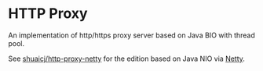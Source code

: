 # HTTP Proxy

An implementation of http/https proxy server based on Java BIO with thread pool.

See [shuaicj/http-proxy-netty](https://github.com/shuaicj/http-proxy-netty)
for the edition based on Java NIO via [Netty](https://netty.io).

